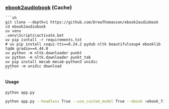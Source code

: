 ### [ebook2audiobook](https://github.com/DrewThomasson/ebook2audiobook) (Cache)

````{tab} From source
```sh
git clone --depth=1 https://github.com/DrewThomasson/ebook2audiobook
cd ebook2audiobook
uv venv
.venv\Scripts\activate.bat
uv pip isntall -r requirements.txt
# uv pip install coqui-tts==0.24.2 pydub nltk beautifulsoup4 ebooklib tqdm gradio==4.44.0
uv python -m nltk.downloader punkt
uv python -m nltk.downloader punkt_tab
uv pip install mecab mecab-python3 unidic
python -m unidic download
```
```` 

#### Usage

```sh
python app.py
```

```sh
python app.py --headless True --use_custom_model True --ebook <ebook_file_path> --voice <target_voice_file_path> --language <language> --custom_model <custom_model_path> --custom_config <custom_config_path> --custom_vocab <custom_vocab_path>
```